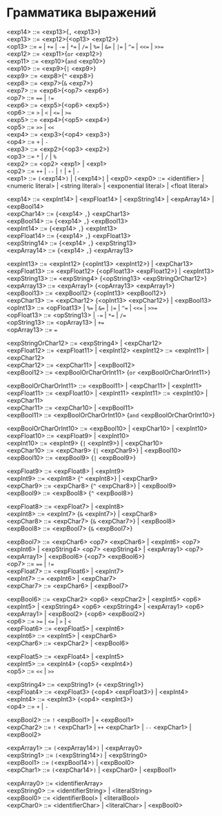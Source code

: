 # Грамматика выражений

\<exp14> ::= \<exp13>{`,` \<exp13>}  
\<exp13> ::= \<exp12>{\<op13> \<exp12>}  
\<op13> ::= `=` | `+=` | `-=` | `*=` | `/=` | `%=` | `&=` | `|=` | `^=` | `<<=` | `>>=`  
\<exp12> ::= \<exp11>{`or` \<exp12>}  
\<exp11> ::= \<exp10>{`and` \<exp10>}  
\<exp10> ::= \<exp9>{`|` \<exp9>}  
\<exp9> ::= \<exp8>{`^` \<exp8>}  
\<exp8> ::= \<exp7>{`&` \<exp7>}  
\<exp7> ::= \<exp6>{\<op7> \<exp6>}  
\<op7> ::= `==` | `!=`  
\<exp6> ::= \<exp5>{\<op6> \<exp5>}  
\<op6> ::= `>` | `<` | `<=` | `>=`  
\<exp5> ::= \<exp4>{\<op5> \<exp4>}  
\<op5> ::= `>>` | `<<`  
\<exp4> ::= \<exp3>{\<op4> \<exp3>}  
\<op4> ::= `+` | `-`  
\<exp3> ::= \<exp2>{\<op3> \<exp2>}  
\<op3> ::= `*` | `/` | `%`  
\<exp2> ::= \<op2> \<exp1> | \<exp1>  
\<op2> ::= `++` | `--` | `!` | `+` | `-`  
\<exp1> ::= `(`\<exp14>`)` | `[`\<exp14>`]`  | \<exp0> 
\<exp0> ::= \<identifier> | \<numeric literal> | \<string literal> | \<exponential literal> | \<float literal>  


\<exp14> ::=  \<expInt14> | \<expFloat14> | \<expString14> | \<expArray14> | \<expBool14>  
\<expChar14> ::= {\<exp14> `,`} \<expChar13>  
\<expBool14> ::= {\<exp14> `,`} \<expBool13>  
\<expInt14> ::= {\<exp14> `,`} \<expInt13>  
\<expFloat14> ::= {\<exp14> `,`} \<expFloat13>  
\<expString14> ::= {\<exp14> `,`} \<expString13>  
\<expArray14> ::= {\<exp14> `,`} \<expArray13>  

\<expInt13> ::= \<expInt12> {\<opInt13> \<expInt12>} | \<expChar13>  
\<expFloat13> ::= \<expFloat12> {\<opFloat13>  \<expFloat12>} | \<expInt13>  
\<expString13> ::= \<expString4> {\<opString13> \<expStringOrChar12>}  
\<expArray13> ::= \<expArray1> {\<opArray13> \<expArray1>}  
\<expBool13> ::= \<expBool12> {\<opInt13> \<expBool12>}   
\<expChar13> ::= \<expChar12> {\<opInt13> \<expChar12>} | \<expBool13>  
\<opInt13> ::= \<opFloat13> | `%=` | `&=` | `|=` | `^=` | `<<=` | `>>=`  
\<opFloat13> ::= \<opString13> | `-=` | `*=` | `/=`  
\<opString13> ::= \<opArray13> | `+=`  
\<opArray13> ::= `=`  

\<expStringOrChar12> ::= \<expString4> | \<expChar12>  
\<expFloat12> ::= \<expFloat11> | \<expInt12>
\<expInt12> ::= \<expInt11> | \<expChar12>  
\<expChar12> ::= \<expChar11> | \<expBool12>  
\<expBool12> ::= \<expBoolOrCharOrInt11> {`or` \<expBoolOrCharOrInt11>}  

\<expBoolOrCharOrInt11> ::=  \<expBool11> |  \<expChar11> |  \<expInt11>  
\<expFloat11> ::= \<expFloat10>  |  \<expInt11>
\<expInt11> ::= \<expInt10> | \<expChar11>  
\<expChar11> ::= \<expChar10> | \<expBool11>  
\<expBool11> ::= \<expBoolOrCharOrInt10> {`and` \<expBoolOrCharOrInt10>}  

\<expBoolOrCharOrInt10> ::=  \<expBool10> |  \<expChar10> |  \<expInt10>  
\<expFloat10> ::= \<expFloat9> | \<expInt10>  
\<expInt10> ::= \<expInt9> {`|` \<expInt9>} | \<expChar10>  
\<expChar10> ::= \<expChar9> {`|` \<expChar9>} | \<expBool10>  
\<expBool10> ::= \<expBool9> {`|` \<expBool9>}

\<expFloat9> ::= \<expFloat8> | \<expInt9>  
\<expInt9> ::= \<expInt8> {`^` \<expInt8>} | \<expChar9>  
\<expChar9> ::= \<expChar8> {`^` \<expChar8>} | \<expBool9>  
\<expBool9> ::= \<expBool8> {`^` \<expBool8>}  

\<expFloat8> ::= \<expFloat7> | \<expInt8>  
\<expInt8> ::= \<expInt7> {`&` \<expInt7>} | \<expChar8>  
\<expChar8> ::= \<expChar7> {`&` \<expChar7>} | \<expBool8>  
\<expBool8> ::= \<expBool7> {`&` \<expBool7>}  

\<expBool7> ::= \<expChar6> \<op7> \<expChar6> | \<expInt6> \<op7> \<expInt6> | \<expString4> \<op7> \<expString4> | \<expArray1> \<op7> \<expArray1> | \<expBool6>  {\<op7> \<expBool6>}  
\<op7> ::= `==` | `!=`  
\<expFloat7> ::= \<expFloat6> | \<expInt7>  
\<expInt7> ::= \<expInt6> | \<expChar7>  
\<expChar7> ::= \<expChar6> | \<expBool7>

\<expBool6> ::= \<expChar2> \<op6> \<expChar2> | \<expInt5> \<op6> \<expInt5> | \<expString4> \<op6> \<expString4> | \<expArray1> \<op6> \<expArray1> | \<expBool2>  {\<op6> \<expBool2>}  
\<op6> ::= `>=` | `<=` | `>` | `<`   
\<expFloat6> ::= \<expFloat5> | \<expInt6>  
\<expInt6> ::= \<expInt5> | \<expChar6>  
\<expChar6> ::= \<expChar2> | \<expBool6>  

\<expFloat5> ::= \<expFloat4> | \<expInt5>  
\<expInt5> ::= \<expInt4> {\<op5> \<expInt4>}  
\<op5> ::= `<<` | `>>`  


\<expString4> ::= \<expString1> {`+` \<expString1>}  
\<expFloat4> ::= \<expFloat3> {\<op4> \<expFloat3>} | \<expInt4>  
\<expInt4> ::= \<expInt3> {\<op4> \<expInt3>}  
\<op4> ::= `+` | `-`  


\<expBool2> ::= `!` \<expBool1> | `+` \<expBool1>  
\<expChar2> ::= `!` \<expChar1> | `++` \<expChar1> | `--` \<expChar1> | \<expBool2>  


\<expArray1> ::= `(`\<expArray14>`)` | \<expArray0>  
\<expString1> ::= `(`\<expString14>`)` | \<expString0>  
\<expBool1> ::= `(`\<expBool14>`)` | \<expBool0>  
\<expChar1> ::= `(`\<expChar14>`)` | \<expChar0> | \<expBool1>  


\<expArray0> ::= \<identifierArray>  
\<expString0> ::= \<identifierString> | \<literalString>  
\<expBool0> ::= \<identifierBool> | \<literalBool>  
\<expChar0> ::= \<identifierChar> | \<literalChar> | \<expBool0>  